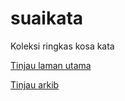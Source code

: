 # suaikata
Koleksi ringkas kosa kata

[Tinjau laman utama][1]

[Tinjau arkib][2]

  [1]: docs/index.md
  [2]: arkib/pokok.md
